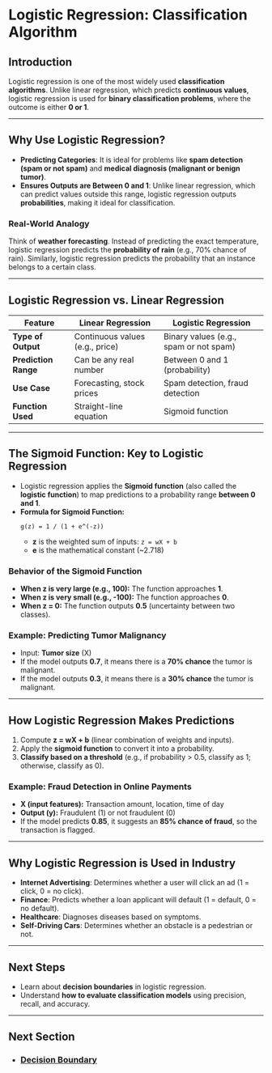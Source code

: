 # Logistic Regression: Classification Algorithm

## Introduction
Logistic regression is one of the most widely used **classification algorithms**. Unlike linear regression, which predicts **continuous values**, logistic regression is used for **binary classification problems**, where the outcome is either **0 or 1**.

---

## Why Use Logistic Regression?
- **Predicting Categories**: It is ideal for problems like **spam detection (spam or not spam)** and **medical diagnosis (malignant or benign tumor)**.
- **Ensures Outputs are Between 0 and 1**: Unlike linear regression, which can predict values outside this range, logistic regression outputs **probabilities**, making it ideal for classification.

### Real-World Analogy
Think of **weather forecasting**. Instead of predicting the exact temperature, logistic regression predicts the **probability of rain** (e.g., 70% chance of rain). Similarly, logistic regression predicts the probability that an instance belongs to a certain class.

---

## Logistic Regression vs. Linear Regression
| **Feature**            | **Linear Regression**              | **Logistic Regression** |
|------------------------|----------------------------------|------------------------|
| **Type of Output**     | Continuous values (e.g., price) | Binary values (e.g., spam or not spam) |
| **Prediction Range**   | Can be any real number          | Between 0 and 1 (probability) |
| **Use Case**          | Forecasting, stock prices       | Spam detection, fraud detection |
| **Function Used**      | Straight-line equation         | Sigmoid function |

---

## The Sigmoid Function: Key to Logistic Regression
- Logistic regression applies the **Sigmoid function** (also called the **logistic function**) to map predictions to a probability range **between 0 and 1**.
- **Formula for Sigmoid Function:**
  ```
  g(z) = 1 / (1 + e^(-z))
  ```
  - **z** is the weighted sum of inputs: `z = wX + b`
  - **e** is the mathematical constant (~2.718)

### Behavior of the Sigmoid Function
- **When z is very large (e.g., 100):** The function approaches **1**.
- **When z is very small (e.g., -100):** The function approaches **0**.
- **When z = 0:** The function outputs **0.5** (uncertainty between two classes).

### Example: Predicting Tumor Malignancy
- Input: **Tumor size** (X)
- If the model outputs **0.7**, it means there is a **70% chance** the tumor is malignant.
- If the model outputs **0.3**, it means there is a **30% chance** the tumor is malignant.

---

## How Logistic Regression Makes Predictions
1. Compute **z = wX + b** (linear combination of weights and inputs).
2. Apply the **sigmoid function** to convert it into a probability.
3. **Classify based on a threshold** (e.g., if probability > 0.5, classify as 1; otherwise, classify as 0).

### Example: Fraud Detection in Online Payments
- **X (input features):** Transaction amount, location, time of day
- **Output (y):** Fraudulent (1) or not fraudulent (0)
- If the model predicts **0.85**, it suggests an **85% chance of fraud**, so the transaction is flagged.

---

## Why Logistic Regression is Used in Industry
- **Internet Advertising**: Determines whether a user will click an ad (1 = click, 0 = no click).
- **Finance**: Predicts whether a loan applicant will default (1 = default, 0 = no default).
- **Healthcare**: Diagnoses diseases based on symptoms.
- **Self-Driving Cars**: Determines whether an obstacle is a pedestrian or not.

---

## Next Steps
- Learn about **decision boundaries** in logistic regression.
- Understand **how to evaluate classification models** using precision, recall, and accuracy.

---

## Next Section
- ### [Decision Boundary](Decision_Boundary.md)
